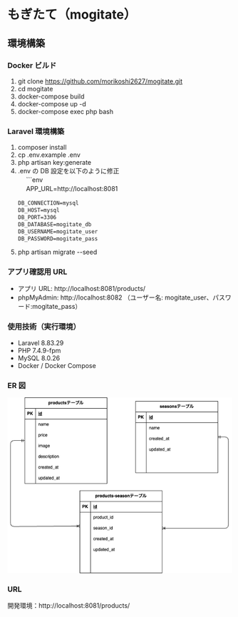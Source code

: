 # もぎたて（mogitate）

## 環境構築

### Docker ビルド

1. git clone https://github.com/morikoshi2627/mogitate.git
2. cd mogitate
3. docker-compose build
4. docker-compose up -d
5. docker-compose exec php bash

### Laravel 環境構築

1. composer install
2. cp .env.example .env
3. php artisan key:generate
4. .env の DB 設定を以下のように修正  
   　 ```env  
   　 APP_URL=http://localhost:8081
   ```env
   DB_CONNECTION=mysql
   DB_HOST=mysql
   DB_PORT=3306
   DB_DATABASE=mogitate_db
   DB_USERNAME=mogitate_user
   DB_PASSWORD=mogitate_pass
   ```
5. php artisan migrate --seed

### アプリ確認用 URL

- アプリ URL: http://localhost:8081/products/
- phpMyAdmin: http://localhost:8082
  （ユーザー名: mogitate_user、パスワード:mogitate_pass）

### 使用技術（実行環境）

- Laravel 8.83.29
- PHP 7.4.9-fpm
- MySQL 8.0.26
- Docker / Docker Compose

### ER 図

![ER図](public/images/mogitate.png)

### URL

開発環境：http://localhost:8081/products/
